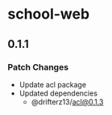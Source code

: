 # school-web

## 0.1.1

### Patch Changes

- Update acl package
- Updated dependencies
  - @drifterz13/acl@0.1.3
